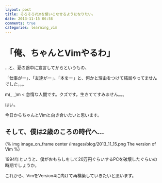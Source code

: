 ```yaml
---
layout: post
title: そろそろVimを使いこなせるようになりたい。
date: 2013-11-15 06:58
comments: true
categories: learning_vim
---
```


# **「俺、ちゃんとVimやるわ」**

...と、夏の途中に宣言してからというもの、

「仕事がー」、「友達がー」、「本をー」と、何かと理由をつけて結局やってませんでした。。。

m(\_ \_)m < 怠惰な人間です。クズです。生きててすみません。。。


はい。

今日からちゃんとVimと向き合いたいと思います。

<!-- more -->

## そして、僕は2歳のころの時代へ...

{% img image_on_frame center /images/blog/2013_11_15.png The version of Vim %}

1994年というと、僕がおもらしをして20万円ぐらいするPCを破壊したぐらいの時期でしょうか。

これから、VimをVersion4に向けて再構築していきたいと思います。
